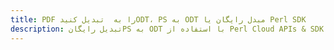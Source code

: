 ---title: PDF را به  تبدیل کنیدODT، PS به ODT مبدل رایگان یا Perl SDKdescription: تبدیل رایگانPS به ODT با استفاده از Perl Cloud APIs & SDK همچنین اسناد PDF را در Cloud ایجاد، ویرایش و رندر کنید.---